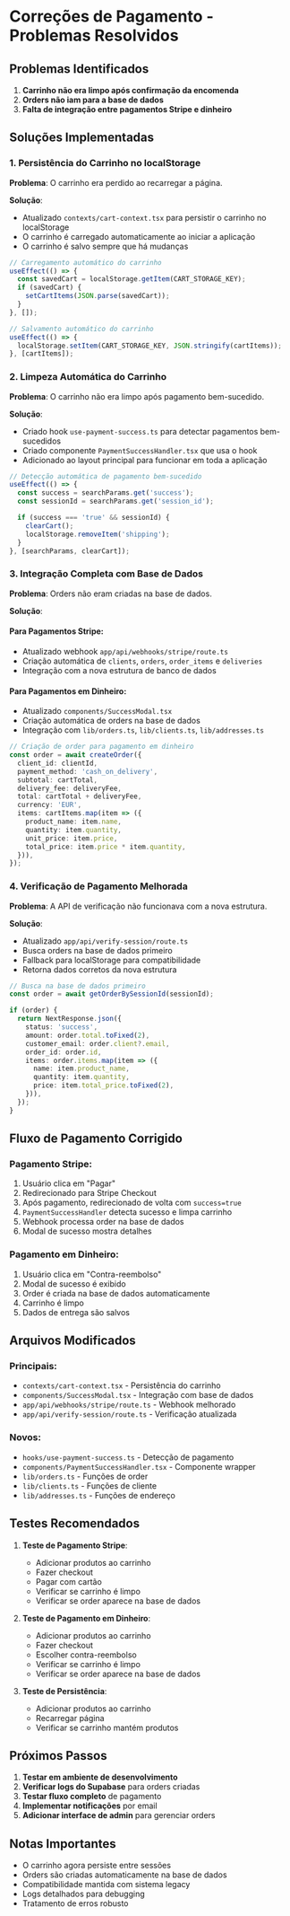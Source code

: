 # Correções de Pagamento - Problemas Resolvidos

## Problemas Identificados

1. **Carrinho não era limpo após confirmação da encomenda**
2. **Orders não iam para a base de dados**
3. **Falta de integração entre pagamentos Stripe e dinheiro**

## Soluções Implementadas

### 1. **Persistência do Carrinho no localStorage**

**Problema**: O carrinho era perdido ao recarregar a página.

**Solução**: 
- Atualizado `contexts/cart-context.tsx` para persistir o carrinho no localStorage
- O carrinho é carregado automaticamente ao iniciar a aplicação
- O carrinho é salvo sempre que há mudanças

```typescript
// Carregamento automático do carrinho
useEffect(() => {
  const savedCart = localStorage.getItem(CART_STORAGE_KEY);
  if (savedCart) {
    setCartItems(JSON.parse(savedCart));
  }
}, []);

// Salvamento automático do carrinho
useEffect(() => {
  localStorage.setItem(CART_STORAGE_KEY, JSON.stringify(cartItems));
}, [cartItems]);
```

### 2. **Limpeza Automática do Carrinho**

**Problema**: O carrinho não era limpo após pagamento bem-sucedido.

**Solução**:
- Criado hook `use-payment-success.ts` para detectar pagamentos bem-sucedidos
- Criado componente `PaymentSuccessHandler.tsx` que usa o hook
- Adicionado ao layout principal para funcionar em toda a aplicação

```typescript
// Detecção automática de pagamento bem-sucedido
useEffect(() => {
  const success = searchParams.get('success');
  const sessionId = searchParams.get('session_id');

  if (success === 'true' && sessionId) {
    clearCart();
    localStorage.removeItem('shipping');
  }
}, [searchParams, clearCart]);
```

### 3. **Integração Completa com Base de Dados**

**Problema**: Orders não eram criadas na base de dados.

**Solução**:

#### Para Pagamentos Stripe:
- Atualizado webhook `app/api/webhooks/stripe/route.ts`
- Criação automática de `clients`, `orders`, `order_items` e `deliveries`
- Integração com a nova estrutura de banco de dados

#### Para Pagamentos em Dinheiro:
- Atualizado `components/SuccessModal.tsx`
- Criação automática de orders na base de dados
- Integração com `lib/orders.ts`, `lib/clients.ts`, `lib/addresses.ts`

```typescript
// Criação de order para pagamento em dinheiro
const order = await createOrder({
  client_id: clientId,
  payment_method: 'cash_on_delivery',
  subtotal: cartTotal,
  delivery_fee: deliveryFee,
  total: cartTotal + deliveryFee,
  currency: 'EUR',
  items: cartItems.map(item => ({
    product_name: item.name,
    quantity: item.quantity,
    unit_price: item.price,
    total_price: item.price * item.quantity,
  })),
});
```

### 4. **Verificação de Pagamento Melhorada**

**Problema**: A API de verificação não funcionava com a nova estrutura.

**Solução**:
- Atualizado `app/api/verify-session/route.ts`
- Busca orders na base de dados primeiro
- Fallback para localStorage para compatibilidade
- Retorna dados corretos da nova estrutura

```typescript
// Busca na base de dados primeiro
const order = await getOrderBySessionId(sessionId);

if (order) {
  return NextResponse.json({
    status: 'success',
    amount: order.total.toFixed(2),
    customer_email: order.client?.email,
    order_id: order.id,
    items: order.items.map(item => ({
      name: item.product_name,
      quantity: item.quantity,
      price: item.total_price.toFixed(2),
    })),
  });
}
```

## Fluxo de Pagamento Corrigido

### Pagamento Stripe:
1. Usuário clica em "Pagar"
2. Redirecionado para Stripe Checkout
3. Após pagamento, redirecionado de volta com `success=true`
4. `PaymentSuccessHandler` detecta sucesso e limpa carrinho
5. Webhook processa order na base de dados
6. Modal de sucesso mostra detalhes

### Pagamento em Dinheiro:
1. Usuário clica em "Contra-reembolso"
2. Modal de sucesso é exibido
3. Order é criada na base de dados automaticamente
4. Carrinho é limpo
5. Dados de entrega são salvos

## Arquivos Modificados

### Principais:
- `contexts/cart-context.tsx` - Persistência do carrinho
- `components/SuccessModal.tsx` - Integração com base de dados
- `app/api/webhooks/stripe/route.ts` - Webhook melhorado
- `app/api/verify-session/route.ts` - Verificação atualizada

### Novos:
- `hooks/use-payment-success.ts` - Detecção de pagamento
- `components/PaymentSuccessHandler.tsx` - Componente wrapper
- `lib/orders.ts` - Funções de order
- `lib/clients.ts` - Funções de cliente
- `lib/addresses.ts` - Funções de endereço

## Testes Recomendados

1. **Teste de Pagamento Stripe**:
   - Adicionar produtos ao carrinho
   - Fazer checkout
   - Pagar com cartão
   - Verificar se carrinho é limpo
   - Verificar se order aparece na base de dados

2. **Teste de Pagamento em Dinheiro**:
   - Adicionar produtos ao carrinho
   - Fazer checkout
   - Escolher contra-reembolso
   - Verificar se carrinho é limpo
   - Verificar se order aparece na base de dados

3. **Teste de Persistência**:
   - Adicionar produtos ao carrinho
   - Recarregar página
   - Verificar se carrinho mantém produtos

## Próximos Passos

1. **Testar em ambiente de desenvolvimento**
2. **Verificar logs do Supabase** para orders criadas
3. **Testar fluxo completo** de pagamento
4. **Implementar notificações** por email
5. **Adicionar interface de admin** para gerenciar orders

## Notas Importantes

- O carrinho agora persiste entre sessões
- Orders são criadas automaticamente na base de dados
- Compatibilidade mantida com sistema legacy
- Logs detalhados para debugging
- Tratamento de erros robusto 
